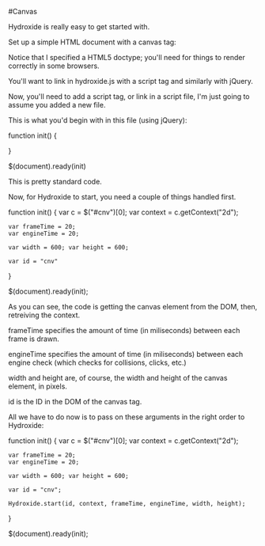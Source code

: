 #Canvas

Hydroxide is really easy to get started with.

Set up a simple HTML document with a canvas tag:

  <!doctype html>
  <html>
    <head>
      <script src="http://code.jquery.com/jquery-1.7.1.min.js"></script>
      <script src="hydroxide.js"></script>
    </head>
    <body>
      <canvas width="600" height="600" id="cnv"></canvas>
    </body>
  </html>

Notice that I specified a HTML5 doctype; you'll need for things to render correctly in some browsers.

You'll want to link in hydroxide.js with a script tag and similarly with jQuery.

Now, you'll need to add a script tag, or link in a script file, I'm just going to assume you added a new file.

This is what you'd begin with in this file (using jQuery): 

  function init() {

  }

  $(document).ready(init)


This is pretty standard code.

Now, for Hydroxide to start, you need a couple of things handled first.

  function init() {
    var c = $("#cnv")[0];
    var context = c.getContext("2d");
    
    var frameTime = 20;
    var engineTime = 20;
  
    var width = 600; var height = 600;
    
    var id = "cnv"
  }

  $(document).ready(init);

As you can see, the code is getting the canvas element from the DOM, then, retreiving the context.

frameTime specifies the amount of time (in miliseconds) between each frame is drawn.

engineTime specifies the amount of time (in miliseconds) between each engine check (which checks for collisions, clicks, etc.)

width and height are, of course, the width and height of the canvas element, in pixels.

id is the ID in the DOM of the canvas tag.

All we have to do now is to pass on these arguments in the right order to Hydroxide:

  function init() {
    var c = $("#cnv")[0];
    var context = c.getContext("2d");
    
    var frameTime = 20;
    var engineTime = 20;
  
    var width = 600; var height = 600;
    
    var id = "cnv";
    
    Hydroxide.start(id, context, frameTime, engineTime, width, height);
  }

  $(document).ready(init);


